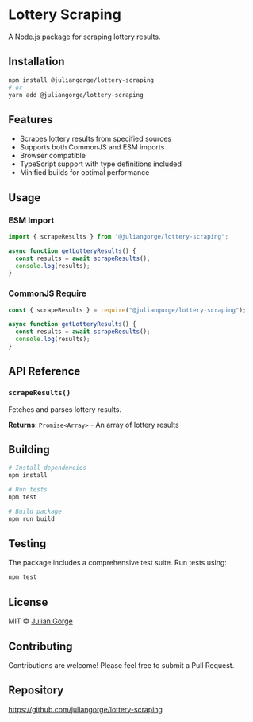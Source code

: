 # Lottery Scraping

A Node.js package for scraping lottery results.

## Installation

```bash
npm install @juliangorge/lottery-scraping
# or
yarn add @juliangorge/lottery-scraping
```

## Features

- Scrapes lottery results from specified sources
- Supports both CommonJS and ESM imports
- Browser compatible
- TypeScript support with type definitions included
- Minified builds for optimal performance

## Usage

### ESM Import

```javascript
import { scrapeResults } from "@juliangorge/lottery-scraping";

async function getLotteryResults() {
  const results = await scrapeResults();
  console.log(results);
}
```

### CommonJS Require

```javascript
const { scrapeResults } = require("@juliangorge/lottery-scraping");

async function getLotteryResults() {
  const results = await scrapeResults();
  console.log(results);
}
```

## API Reference

### `scrapeResults()`

Fetches and parses lottery results.

**Returns**: `Promise<Array>` - An array of lottery results

## Building

```bash
# Install dependencies
npm install

# Run tests
npm test

# Build package
npm run build
```

## Testing

The package includes a comprehensive test suite. Run tests using:

```bash
npm test
```

## License

MIT © [Julian Gorge](https://github.com/juliangorge)

## Contributing

Contributions are welcome! Please feel free to submit a Pull Request.

## Repository

https://github.com/juliangorge/lottery-scraping
